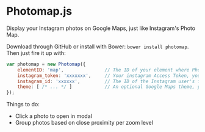 # Photomap.js

Display your Instagram photos on Google Maps, just like Instagram's Photo Map.

Download through GitHub or install with Bower: `bower install photomap`. Then just fire it up with:

```js
var photomap = new Photomap({
    elementID: 'map',               // The ID of your element where Photomap will be placed
    instagram_token: 'xxxxxxx',     // Your instagram Access Token, you can generate one here: http://jelled.com/instagram/access-token
    instagram_id: 'xxxxxx',         // The ID of the Instagram user's feed to download
    theme: [ /* ... */ ]            // An optional Google Maps theme, you can find more here: https://snazzymaps.com/
});
```


Things to do:

- Click a photo to open in modal
- Group photos based on close proximity per zoom level
